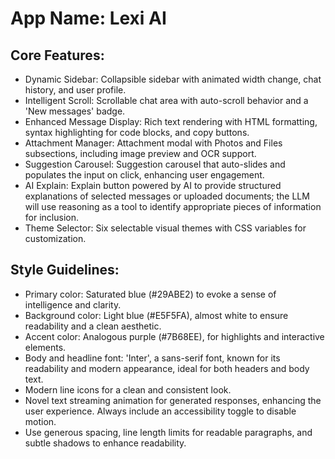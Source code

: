 # **App Name**: Lexi AI

## Core Features:

- Dynamic Sidebar: Collapsible sidebar with animated width change, chat history, and user profile.
- Intelligent Scroll: Scrollable chat area with auto-scroll behavior and a 'New messages' badge.
- Enhanced Message Display: Rich text rendering with HTML formatting, syntax highlighting for code blocks, and copy buttons.
- Attachment Manager: Attachment modal with Photos and Files subsections, including image preview and OCR support.
- Suggestion Carousel: Suggestion carousel that auto-slides and populates the input on click, enhancing user engagement.
- AI Explain: Explain button powered by AI to provide structured explanations of selected messages or uploaded documents; the LLM will use reasoning as a tool to identify appropriate pieces of information for inclusion.
- Theme Selector: Six selectable visual themes with CSS variables for customization.

## Style Guidelines:

- Primary color: Saturated blue (#29ABE2) to evoke a sense of intelligence and clarity.
- Background color: Light blue (#E5F5FA), almost white to ensure readability and a clean aesthetic.
- Accent color: Analogous purple (#7B68EE), for highlights and interactive elements.
- Body and headline font: 'Inter', a sans-serif font, known for its readability and modern appearance, ideal for both headers and body text.
- Modern line icons for a clean and consistent look.
- Novel text streaming animation for generated responses, enhancing the user experience. Always include an accessibility toggle to disable motion.
- Use generous spacing, line length limits for readable paragraphs, and subtle shadows to enhance readability.